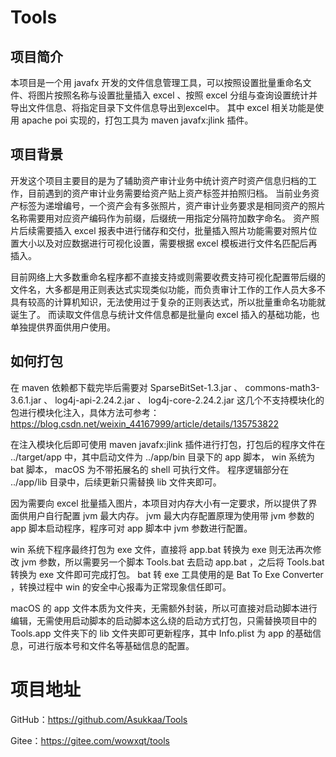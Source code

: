 <h1>Tools</h1>

## 项目简介
本项目是一个用 javafx 开发的文件信息管理工具，可以按照设置批量重命名文件、将图片按照名称与设置批量插入 excel 、按照 excel 分组与查询设置统计并导出文件信息、将指定目录下文件信息导出到excel中。
其中 excel 相关功能是使用 apache poi 实现的，打包工具为 maven javafx:jlink 插件。

## 项目背景
开发这个项目主要目的是为了辅助资产审计业务中统计资产时资产信息归档的工作，目前遇到的资产审计业务需要给资产贴上资产标签并拍照归档。
当前业务资产标签为递增编号，一个资产会有多张照片，资产审计业务要求是相同资产的照片名称需要用对应资产编码作为前缀，后缀统一用指定分隔符加数字命名。
资产照片后续需要插入 excel 报表中进行储存和交付，批量插入照片功能需要对照片位置大小以及对应数据进行可视化设置，需要根据 excel 模板进行文件名匹配后再插入。

目前网络上大多数重命名程序都不直接支持或则需要收费支持可视化配置带后缀的文件名，大多都是用正则表达式实现类似功能，而负责审计工作的工作人员大多不具有较高的计算机知识，无法使用过于复杂的正则表达式，所以批量重命名功能就诞生了。
而读取文件信息与统计文件信息都是批量向 excel 插入的基础功能，也单独提供界面供用户使用。

## 如何打包
在 maven 依赖都下载完毕后需要对 SparseBitSet-1.3.jar 、 commons-math3-3.6.1.jar 、 log4j-api-2.24.2.jar 、 log4j-core-2.24.2.jar 这几个不支持模块化的包进行模块化注入，具体方法可参考： https://blog.csdn.net/weixin_44167999/article/details/135753822 

在注入模块化后即可使用 maven javafx:jlink 插件进行打包，打包后的程序文件在 ../target/app 中，其中启动文件为 ../app/bin 目录下的 app 脚本， win 系统为 bat 脚本， macOS 为不带拓展名的 shell 可执行文件。
程序逻辑部分在 ../app/lib 目录中，后续更新只需替换 lib 文件夹即可。

因为需要向 excel 批量插入图片，本项目对内存大小有一定要求，所以提供了界面供用户自行配置 jvm 最大内存。
jvm 最大内存配置原理为使用带 jvm 参数的 app 脚本启动程序，程序可对 app 脚本中 jvm 参数进行配置。

win 系统下程序最终打包为 exe 文件，直接将 app.bat 转换为 exe 则无法再次修改 jvm 参数，所以需要另一个脚本 Tools.bat 去启动 app.bat ，之后将 Tools.bat 转换为 exe 文件即可完成打包。
bat 转 exe 工具使用的是 Bat To Exe Converter ，转换过程中 win 的安全中心报毒为正常现象信任即可。

macOS 的 app 文件本质为文件夹，无需额外封装，所以可直接对启动脚本进行编辑，无需使用启动脚本的启动脚本这么绕的启动方式打包，只需替换项目中的 Tools.app 文件夹下的 lib 文件夹即可更新程序，其中 Info.plist 为 app 的基础信息，可进行版本号和文件名等基础信息的配置。

# 项目地址
GitHub：https://github.com/Asukkaa/Tools

Gitee：https://gitee.com/wowxqt/tools